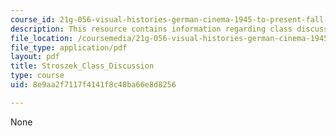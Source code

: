 ```yaml
---
course_id: 21g-056-visual-histories-german-cinema-1945-to-present-fall-2003
description: This resource contains information regarding class discussion.
file_location: /coursemedia/21g-056-visual-histories-german-cinema-1945-to-present-fall-2003/8e9aa2f7117f4141f8c48ba66e8d8256_MIT21G_056F03_stroszek.pdf
file_type: application/pdf
layout: pdf
title: Stroszek_Class_Discussion
type: course
uid: 8e9aa2f7117f4141f8c48ba66e8d8256

---
```

None